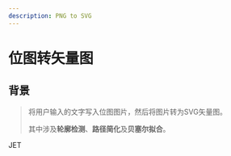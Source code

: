 ```yaml
---
description: PNG to SVG
---
```


# 位图转矢量图

## 背景

> 将用户输入的文字写入位图图片，然后将图片转为SVG矢量图。
>
> 其中涉及**轮廓检测**、**路径简化**及**贝塞尔拟合**。

JET
